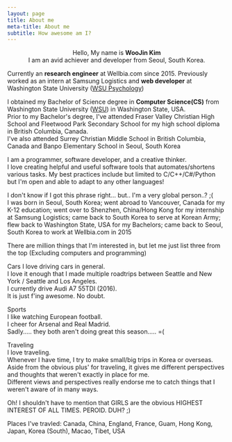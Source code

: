 ```yaml
---
layout: page
title: About me
meta-title: About me
subtitle: How awesome am I?
---
```


<div id="aboutme-section">

<center>Hello, My name is <strong>WooJin Kim</strong><br>
I am an avid achiever and developer from Seoul, South Korea.</center>

<p class="about-text">
<span class="fa fa-briefcase about-icon"></span>
  Currently an <strong>research engineer</strong> at Wellbia.com since 2015. Previously worked as an intern at Samsung Logistics and <strong>web developer</strong> at Washington State University (<a target="_blank" href="http://psychology.wsu.edu/">WSU Psychology</a>)
</p>

<p class="about-text">
<span class="fa fa-graduation-cap about-icon"></span>
I obtained my Bachelor of Science degree in <strong>Computer Science(CS)</strong> from Washington State University (<a target="_blank" href="http://www.wsu.edu/">WSU</a>) in Washington State, USA.<br>
Prior to my Bachelor's degree, I've attended Fraser Valley Christian High School and Fleetwood Park Secondary School for my high school diploma in British Columbia, Canada.<br>
I've also attended Surrey Christian Middle School in British Columbia, Canada and Banpo Elementary School in Seoul, South Korea</p>

<p class="about-text">
<span class="fa fa-code about-icon"></span>
I am a programmer, software developer, and a creative thinker.<br>
I love creating helpful and useful software tools that automates/shortens various tasks.
My best practices include but limited to C/C++/C#/Python but I'm open and able to adapt to any other languages!
</p>

<p class="about-text">
<span class="fa fa-globe about-icon"></span>
I don't know if I got this phrase right... but.. I'm a very global person..? ;(<br>
I was born in Seoul, South Korea; went abroad to Vancouver, Canada for my K-12 education; went over to Shenzhen, China/Hong Kong for my internship at Samsung Logistics; 
came back to South Korea to serve at Korean Army; flew back to Washington State, USA for my Bachelors; came back to Seoul, South Korea to work at Wellbia.com in 2015
</p>

<p class="about-text">
<span class="fa fa-heart about-icon"></span>
There are million things that I'm interested in, but let me just list three from the top (Excluding computers and programming)<br>
<p>Cars
I love driving cars in general.<br>
I love it enough that I made multiple roadtrips between Seattle and New York / Seattle and Los Angeles.<br>
I currently drive Audi A7 55TDI (2016).<br>
It is just f'ing awesome. No doubt.</p>

<p>Sports<br>
I like watching European football.<br>
I cheer for Arsenal and Real Madrid.<br>
Sadly..... they both aren't doing great this season..... =(</p>

<p>Traveling<br>
I love traveling.<br>
Whenever I have time, I try to make small/big trips in Korea or overseas.<br>
Aside from the obvious plus' for traveling, it gives me different perspectives and thoughts that weren't exactly in place for me.<br>
Different views and perspectives really endorse me to catch things that I weren't aware of in many ways.
</p>
Oh! I shouldn't have to mention that GIRLS are the obvious HIGHEST INTEREST OF ALL TIMES. PEROID. DUH? ;)

</p>

<p class="about-text">
<span class="fa fa-plane about-icon"></span>
Places I've travled: Canada, China, England, France, Guam, Hong Kong, Japan, Korea (South), Macao, Tibet, USA
</p>

</div>